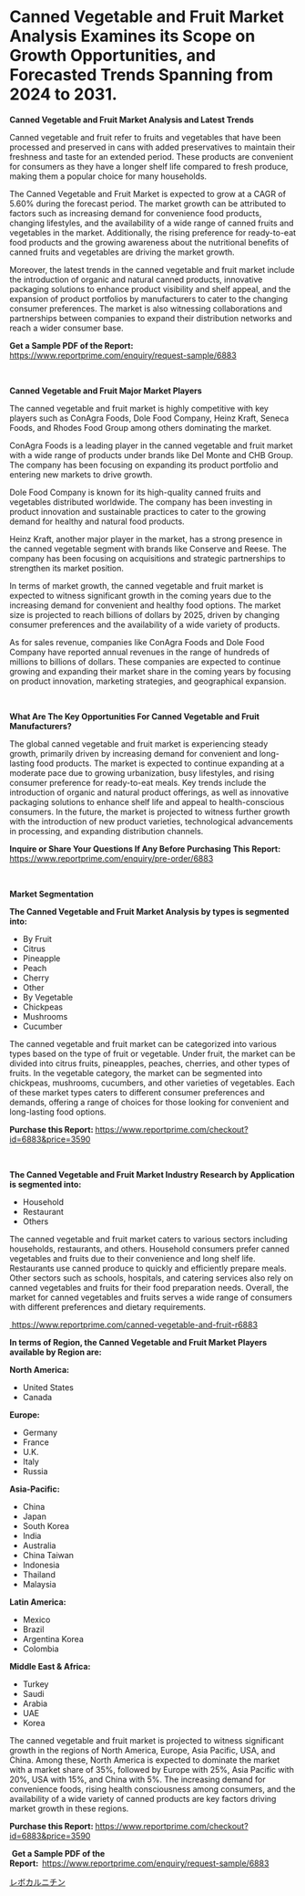 <p><h1>Canned Vegetable and Fruit Market Analysis Examines its Scope on Growth Opportunities, and Forecasted Trends Spanning from 2024 to 2031.</h1></p><p><strong>Canned Vegetable and Fruit Market Analysis and Latest Trends</strong></p>
<p><p>Canned vegetable and fruit refer to fruits and vegetables that have been processed and preserved in cans with added preservatives to maintain their freshness and taste for an extended period. These products are convenient for consumers as they have a longer shelf life compared to fresh produce, making them a popular choice for many households.</p><p>The Canned Vegetable and Fruit Market is expected to grow at a CAGR of 5.60% during the forecast period. The market growth can be attributed to factors such as increasing demand for convenience food products, changing lifestyles, and the availability of a wide range of canned fruits and vegetables in the market. Additionally, the rising preference for ready-to-eat food products and the growing awareness about the nutritional benefits of canned fruits and vegetables are driving the market growth.</p><p>Moreover, the latest trends in the canned vegetable and fruit market include the introduction of organic and natural canned products, innovative packaging solutions to enhance product visibility and shelf appeal, and the expansion of product portfolios by manufacturers to cater to the changing consumer preferences. The market is also witnessing collaborations and partnerships between companies to expand their distribution networks and reach a wider consumer base.</p></p>
<p><strong>Get a Sample PDF of the Report:&nbsp;</strong> <a href="https://www.reportprime.com/enquiry/request-sample/6883">https://www.reportprime.com/enquiry/request-sample/6883</a></p>
<p>&nbsp;</p>
<p><strong>Canned Vegetable and Fruit Major Market Players</strong></p>
<p><p>The canned vegetable and fruit market is highly competitive with key players such as ConAgra Foods, Dole Food Company, Heinz Kraft, Seneca Foods, and Rhodes Food Group among others dominating the market. </p><p>ConAgra Foods is a leading player in the canned vegetable and fruit market with a wide range of products under brands like Del Monte and CHB Group. The company has been focusing on expanding its product portfolio and entering new markets to drive growth. </p><p>Dole Food Company is known for its high-quality canned fruits and vegetables distributed worldwide. The company has been investing in product innovation and sustainable practices to cater to the growing demand for healthy and natural food products. </p><p>Heinz Kraft, another major player in the market, has a strong presence in the canned vegetable segment with brands like Conserve and Reese. The company has been focusing on acquisitions and strategic partnerships to strengthen its market position. </p><p>In terms of market growth, the canned vegetable and fruit market is expected to witness significant growth in the coming years due to the increasing demand for convenient and healthy food options. The market size is projected to reach billions of dollars by 2025, driven by changing consumer preferences and the availability of a wide variety of products. </p><p>As for sales revenue, companies like ConAgra Foods and Dole Food Company have reported annual revenues in the range of hundreds of millions to billions of dollars. These companies are expected to continue growing and expanding their market share in the coming years by focusing on product innovation, marketing strategies, and geographical expansion.</p></p>
<p>&nbsp;</p>
<p><strong>What Are The Key Opportunities For Canned Vegetable and Fruit Manufacturers?</strong></p>
<p><p>The global canned vegetable and fruit market is experiencing steady growth, primarily driven by increasing demand for convenient and long-lasting food products. The market is expected to continue expanding at a moderate pace due to growing urbanization, busy lifestyles, and rising consumer preference for ready-to-eat meals. Key trends include the introduction of organic and natural product offerings, as well as innovative packaging solutions to enhance shelf life and appeal to health-conscious consumers. In the future, the market is projected to witness further growth with the introduction of new product varieties, technological advancements in processing, and expanding distribution channels.</p></p>
<p><strong>Inquire or Share Your Questions If Any Before Purchasing This Report:</strong> <a href="https://www.reportprime.com/enquiry/pre-order/6883">https://www.reportprime.com/enquiry/pre-order/6883</a></p>
<p>&nbsp;</p>
<p><strong>Market Segmentation</strong></p>
<p><strong>The Canned Vegetable and Fruit Market Analysis by types is segmented into:</strong></p>
<p><ul><li>By Fruit</li><li>Citrus</li><li>Pineapple</li><li>Peach</li><li>Cherry</li><li>Other</li><li>By Vegetable</li><li>Chickpeas</li><li>Mushrooms</li><li>Cucumber</li></ul></p>
<p><p>The canned vegetable and fruit market can be categorized into various types based on the type of fruit or vegetable. Under fruit, the market can be divided into citrus fruits, pineapples, peaches, cherries, and other types of fruits. In the vegetable category, the market can be segmented into chickpeas, mushrooms, cucumbers, and other varieties of vegetables. Each of these market types caters to different consumer preferences and demands, offering a range of choices for those looking for convenient and long-lasting food options.</p></p>
<p><strong>Purchase this Report:&nbsp;</strong><a href="https://www.reportprime.com/checkout?id=6883&price=3590">https://www.reportprime.com/checkout?id=6883&price=3590</a></p>
<p>&nbsp;</p>
<p><strong>The Canned Vegetable and Fruit Market Industry Research by Application is segmented into:</strong></p>
<p><ul><li>Household</li><li>Restaurant</li><li>Others</li></ul></p>
<p><p>The canned vegetable and fruit market caters to various sectors including households, restaurants, and others. Household consumers prefer canned vegetables and fruits due to their convenience and long shelf life. Restaurants use canned produce to quickly and efficiently prepare meals. Other sectors such as schools, hospitals, and catering services also rely on canned vegetables and fruits for their food preparation needs. Overall, the market for canned vegetables and fruits serves a wide range of consumers with different preferences and dietary requirements.</p></p>
<p><a href="https://www.reportprime.com/canned-vegetable-and-fruit-r6883">&nbsp;https://www.reportprime.com/canned-vegetable-and-fruit-r6883</a></p>
<p><strong>In terms of Region, the Canned Vegetable and Fruit Market Players available by Region are:</strong></p>
<p>
    <p> <strong> North America: </strong>
        <ul>
            <li>United States</li>
            <li>Canada</li>
        </ul>
        </p> 
    <p> <strong> Europe: </strong>
        <ul>
            <li>Germany</li>
            <li>France</li>
            <li>U.K.</li>
            <li>Italy</li>
            <li>Russia</li>
        </ul>
        </p> 
    <p> <strong> Asia-Pacific: </strong>
        <ul>
            <li>China</li>
            <li>Japan</li>
            <li>South Korea</li>
            <li>India</li>
            <li>Australia</li>
            <li>China Taiwan</li>
            <li>Indonesia</li>
            <li>Thailand</li>
            <li>Malaysia</li>
        </ul>
        </p> 
    <p> <strong> Latin America: </strong>
        <ul>
            <li>Mexico</li>
            <li>Brazil</li>
            <li>Argentina Korea</li>
            <li>Colombia</li>
        </ul>
        </p> 
    <p> <strong> Middle East & Africa: </strong>
        <ul>
            <li>Turkey</li>
            <li>Saudi</li>
            <li>Arabia</li>
            <li>UAE</li>
            <li>Korea</li>
        </ul>
    </p>
    </p>
<p><p>The canned vegetable and fruit market is projected to witness significant growth in the regions of North America, Europe, Asia Pacific, USA, and China. Among these, North America is expected to dominate the market with a market share of 35%, followed by Europe with 25%, Asia Pacific with 20%, USA with 15%, and China with 5%. The increasing demand for convenience foods, rising health consciousness among consumers, and the availability of a wide variety of canned products are key factors driving market growth in these regions.</p></p>
<p><strong>Purchase this Report: </strong><a href="https://www.reportprime.com/checkout?id=6883&price=3590">https://www.reportprime.com/checkout?id=6883&price=3590</a></p>
<p>&nbsp;<strong>Get a Sample PDF of the Report:&nbsp;&nbsp;</strong><a href="https://www.reportprime.com/enquiry/request-sample/6883">https://www.reportprime.com/enquiry/request-sample/6883</a></p>
<p><strong></strong></p>
<p><p><a href="https://github.com/oqoeusbvpadwjs08/Market-Research-Report-List-1/blob/main/837445220156.md">レボカルニチン</a></p></p>